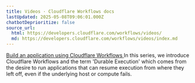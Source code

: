 ```yaml
---
title: Videos · Cloudflare Workflows docs
lastUpdated: 2025-05-08T09:06:01.000Z
chatbotDeprioritize: false
source_url:
  html: https://developers.cloudflare.com/workflows/videos/
  md: https://developers.cloudflare.com/workflows/videos/index.md
---
```


[Build an application using Cloudflare Workflows ](https://developers.cloudflare.com/learning-paths/workflows-course/series/workflows-1/)In this series, we introduce Cloudflare Workflows and the term 'Durable Execution' which comes from the desire to run applications that can resume execution from where they left off, even if the underlying host or compute fails.
